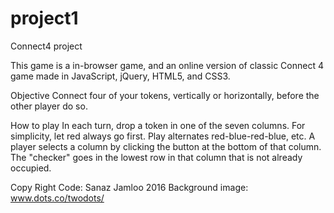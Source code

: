 # project1

Connect4 project

This game is a in-browser game, and an online version of classic Connect 4 game made in JavaScript, jQuery, HTML5, and CSS3.

Objective
Connect four of your tokens, vertically or horizontally, before the other player do so.

How to play
In each turn, drop a token in one of the seven columns. For simplicity, let red always go first.  Play alternates red-blue-red-blue, etc.  A player selects a column by clicking the button at the bottom of that column.  The "checker" goes in the lowest row in that column that is not already occupied. 

Copy Right
Code: Sanaz Jamloo 2016
Background image: www.dots.co/twodots/
